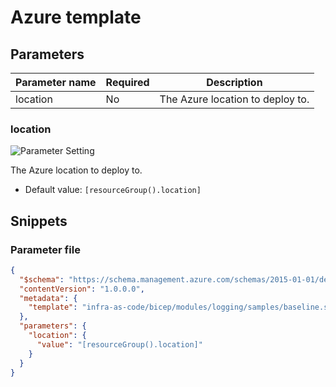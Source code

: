 # Azure template

## Parameters

| Parameter name | Required | Description                      |
| -------------- | -------- | -------------------------------- |
| location       | No       | The Azure location to deploy to. |

### location

![Parameter Setting](https://img.shields.io/badge/parameter-optional-green?style=flat-square)

The Azure location to deploy to.

- Default value: `[resourceGroup().location]`

## Snippets

### Parameter file

```json
{
  "$schema": "https://schema.management.azure.com/schemas/2015-01-01/deploymentParameters.json#",
  "contentVersion": "1.0.0.0",
  "metadata": {
    "template": "infra-as-code/bicep/modules/logging/samples/baseline.sample.json"
  },
  "parameters": {
    "location": {
      "value": "[resourceGroup().location]"
    }
  }
}
```
